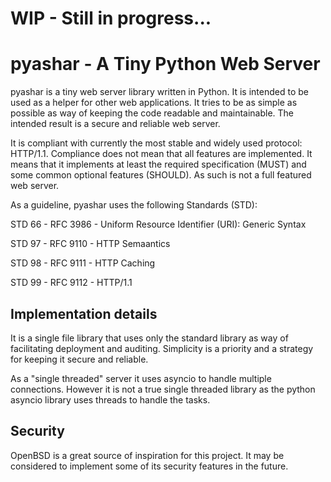 # WIP - Still in progress...
# pyashar - A Tiny Python Web Server


pyashar is a tiny web server library written in Python. It is intended to be used
as a helper for other web applications. It tries to be as simple as possible
as way of keeping the code readable and maintainable. The intended result is
a secure and reliable web server.

It is compliant with currently the most stable and widely used protocol: HTTP/1.1.
Compliance does not mean that all features are implemented. It means that it implements at least the required
specification (MUST) and some common optional features (SHOULD). As such is not a full featured web server. 

As a guideline, pyashar uses the following Standards (STD):

STD 66 - RFC 3986 - Uniform Resource Identifier (URI): Generic Syntax

STD 97 - RFC 9110 - HTTP Semaantics

STD 98 - RFC 9111 - HTTP Caching

STD 99 - RFC 9112 - HTTP/1.1


## Implementation details

It is a single file library that uses only the standard library as way of facilitating deployment and auditing. Simplicity is a priority and a strategy for keeping it secure and reliable.

As a "single threaded" server it uses asyncio to handle multiple connections. However it is not a true single threaded library as the python asyncio library uses threads to handle the tasks.

## Security

OpenBSD is a great source of inspiration for this project. It may be considered to implement some of its security features in the future.

